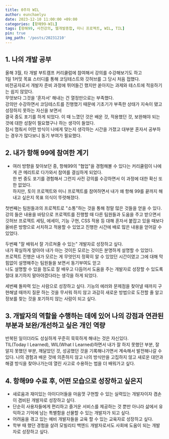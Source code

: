 ```yaml
---
title: 0주차 WIL
author: eunchaelyu
date: 2023-12-10 11:00:00 +09:00
categories: [항해99-WIL]
tags: [항해99, 사전강의, 웹개발종합, 미니 프로젝트, WIL, TIL]
pin: true
img_path: '/posts/20231210'
---
```


## 1. 나의 개발 공부    
올해 3월, 타 개발 부트캠프 커리큘럼에 참여해서 강의를 수강해보기도 하고   
1일 1커밋 목표 스터디를 통해 코딩테스트와 깃허브를 그 당시 처음 접했다.   
비전공자로서 개발자 준비 과정에 뛰어들긴 했지만 쏟아지는 과제와 테스트에 적응하기는 쉽지 않았다.  
무엇보다 그것을 '혼자서' 해내는 건 열정만으로는 부족했다.   
강의만 수강하면서 코딩테스트를 진행했기 때문에 기초기가 부족한 상태가 지속이 됐고 성장하지 못하는 자신을 보면서    
결국 중도 포기를 하게 되었다. 이 때 느꼈던 것은 배운 것, 적용했던 것, 보완해야 되는 것에 대한 성찰이 필요했구나 하는 생각이 들었다.    
잠시 멈춰서 어떤 방식이 나에게 맞는지 생각하는 시간을 가졌고 대부분 혼자서 공부하는 경우가 많다보니 동기 부여가 필요했다.    


## 2. 내가 항해 99에 참여한 계기    
- 여러 방향을 찾아보던 중, 항해99의 "협업"을 경험해볼 수 있다는 커리큘럼이 나에게 큰 메리트로 다가와서 참여를 결심하게 되었다.    
한 번 중도 포기를 경험해서 그런지 사전 강의를 수강하면서 이 과정에 대한 확신 또한 없었다.     
하지만, 토이 프로젝트와 미니 프로젝트를 참여하면서 내가 왜 항해 99를 끝까지 해내고 싶은지 목표 의식이 뚜렷해졌다.    

첫번째는 팀원들과의 프로젝트로 "소통"하는 것을 통해 정말 많은 것들을 얻을 수 있다.    
        강의 들은 내용을 바탕으로 프로젝트를 진행할 때 다른 팀원들과 도움을 주고 받으면서 깃허브 프로젝트 세팅, 에세이, 기능 구현, CSS 적용 등 대해 
        혼자서 붙잡고 있을 때보다 올바른 방향으로 서치하고 적용할 수 있었고 진행한 시간에 배로 많은 내용을 얻어갈 수 있었다.    

두번째 "잘 배워서 잘 가르쳐줄 수 있는" 개발자로 성장하고 싶다.    
        내가 확실하게 알아야 내가 아는 것이든 모르는 것이든 분명하게 설명할 수 있었다.     
        프로젝트 진행은 내가 모르는 게 무엇인지 정확히 알 수 있었던 시간이였고 그에 대해 막힘없이 설명해주는 팀원들을 보면서 동기부여도 얻고     
        나도 설명할 수 있을 정도로 잘 배우고 다듬어서 도움을 주는 개발자로 성장할 수 있도록 절대 포기하지 말아야겠다라는 생각을 하게 되었다.

세번째 돌파력 있는 사람으로 성장하고 싶다.
       기능의 에러와 문제점을 찾아낼 때까지 구현해낼 때까지 질문 하는 것을 무서워 하지 않고 
       과감히 새로운 방법으로 도전할 줄 알고 정보를 찾는 것을 포기하지 않는 사람이 되고 싶다.


## 3. 개발자의 역할을 수행하는 데에 있어 나의 강점과 연관된 부분과 보완/개선하고 싶은 개인 역량    
반복된 일이더라도 성실하게 꾸준히 묵묵하게 해내는 것은 자신있다.     
TIL(Today I Learned), WIL(What I Learned)하면서 내가 잘 하지 못했던 부분, 잘 알지 못했던 부분, 깨달았던 것, 성공했던 것을 기록해나가면서 계속해서 발전해나갈 수 있다.
나의 경험과 배운 것에 의존하지 않고 나의 방식만을 고집하지 않고 새로운 대안과 해결 방식을 찾아나가는데 열린 사고로 수용하는 법을 더 배워가고 싶다.  


## 4. 항해99 수료 후, 어떤 모습으로 성장하고 싶은지
- 새로움과 재미있는 아이디어들을 마음껏 구현할 수 있는 실력있는 개발자이자 겸손이 겸비된 개발자로 성장하고 싶다.
- 단순히 사용자들에게 편리하고 즐거운 서비스를 제공하는 것 뿐만 아니라 삶에서 유익하고 기억에 남는 특별함을 선물할 수 있는 개발자가 되고 싶다.
- 어려움을 겪고 있는 예비 개발자들을 교육 할 수 있는 교육자로 성장하고 싶다.
- 학부 때 했던 경험을 살려 모빌리티 백엔드 개발자로서도 사회에 도움이 되는 개발자로 성장하고 싶다.
